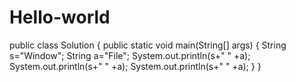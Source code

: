 # Hello-world
public class Solution
{
    public static void main(String[] args)
    {
        String s="Window";
        String a="File";
        System.out.println(s+" " +a);
        System.out.println(s+" " +a);
        System.out.println(s+" " +a);
    }
}

